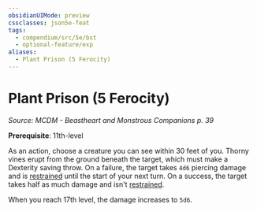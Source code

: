 ```yaml
---
obsidianUIMode: preview
cssclasses: json5e-feat
tags:
  - compendium/src/5e/bst
  - optional-feature/exp
aliases:
  - Plant Prison (5 Ferocity)
---
```

# Plant Prison (5 Ferocity)
*Source: MCDM - Beastheart and Monstrous Companions p. 39*  

**Prerequisite**: 11th-level

As an action, choose a creature you can see within 30 feet of you. Thorny vines erupt from the ground beneath the target, which must make a Dexterity saving throw. On a failure, the target takes `4d6` piercing damage and is [restrained](2-Mechanics/CLI/rules/conditions.md#restrained) until the start of your next turn. On a success, the target takes half as much damage and isn't [restrained](2-Mechanics/CLI/rules/conditions.md#restrained).

When you reach 17th level, the damage increases to `5d6`.